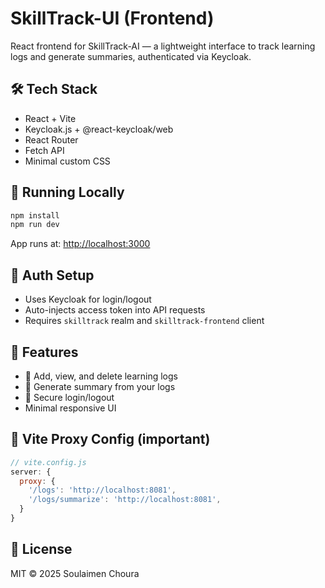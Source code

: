 # SkillTrack-UI (Frontend)

React frontend for SkillTrack-AI — a lightweight interface to track learning logs and generate summaries, authenticated via Keycloak.

## 🛠 Tech Stack

- React + Vite
- Keycloak.js + @react-keycloak/web
- React Router
- Fetch API
- Minimal custom CSS

## 🚀 Running Locally

```bash
npm install
npm run dev
```

App runs at: [http://localhost:3000](http://localhost:3000)

## 🔐 Auth Setup

- Uses Keycloak for login/logout
- Auto-injects access token into API requests
- Requires `skilltrack` realm and `skilltrack-frontend` client

## 📁 Features

- 📝 Add, view, and delete learning logs
- 🧠 Generate summary from your logs
- 🔐 Secure login/logout
- Minimal responsive UI

## 🔧 Vite Proxy Config (important)

```js
// vite.config.js
server: {
  proxy: {
    '/logs': 'http://localhost:8081',
    '/logs/summarize': 'http://localhost:8081',
  }
}
```

## 📄 License

MIT © 2025 Soulaimen Choura
